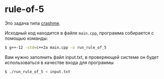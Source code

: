 # rule-of-5

Это задача типа [crashme](../docs/crash_readme.md).

Исходный код находится в файле `main.cpp`, программа собирается с помощью команды:
```sh
$ g++-12 -std=c++2a main.cpp -o run_rule_of_5
```

Вам нужно заполнить файл input.txt,
в проверяющей системе он будет использоваться в качестве входа для программы
```sh
$ ./run_rule_of_5 < input.txt
```
